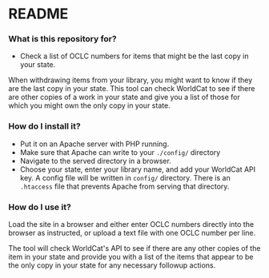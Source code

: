# README

### What is this repository for?

* Check a list of OCLC numbers for items that might be the last copy in your state.

When withdrawing items from your library, you might want to know if they are the last copy in your state. This tool can check WorldCat to see if there are other copies of a work in your state and give you a list of those for which you might own the only copy in your state. 

### How do I install it?
* Put it on an Apache server with PHP running. 
* Make sure that Apache can write to your `./config/` directory
* Navigate to the served directory in a browser.
* Choose your state, enter your library name, and add your WorldCat API key. A config file will be written in `config/` directory. There is an `.htaccess` file that prevents Apache from serving that directory.

### How do I use it?
Load the site in a browser and either enter OCLC numbers directly into the browser as instructed, or upload a text file with one OCLC number per line.

The tool will check WorldCat's API to see if there are any other copies of the item in your state and provide you with a list of the items that appear to be the only copy in your state for any necessary followup actions.
